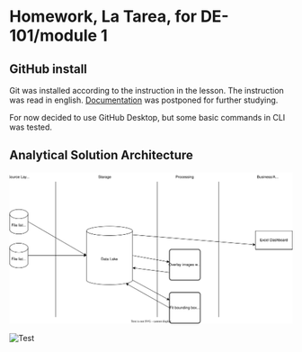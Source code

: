 # Homework, La Tarea, for DE-101/module 1

## GitHub install
Git was installed according to the instruction in the lesson. The instruction was read in english. [Documentation](https://git-scm.com/book/en/v2/Getting-Started-About-Version-Control) was postponed for further studying.

For now decided to use GitHub Desktop, but some basic commands in CLI was tested.

## Analytical Solution Architecture

![Analytical Solution Architecture diagram](https://github.com/Non-Nobis/datalearn/blob/main/de101/module01/Analytical%20Solution%20Architecture.drawio.svg)

![Test](/Non-Nobis/datalearn/blob/main/de101/module01/Analytical%20Solution%20Architecture.drawio.svg)
